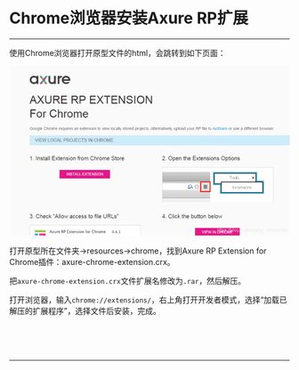 # Chrome浏览器安装Axure RP扩展

---

使用Chrome浏览器打开原型文件的html，会跳转到如下页面：

![img](images/20190528210155631.png)

打开原型所在文件夹->resources->chrome，找到Axure RP Extension for Chrome插件：axure-chrome-extension.crx。

把`axure-chrome-extension.crx`文件扩展名修改为`.rar`，然后解压。

打开浏览器，输入`chrome://extensions/`，右上角打开开发者模式，选择“加载已解压的扩展程序”，选择文件后安装，完成。



<br/><br/><br/>

---


